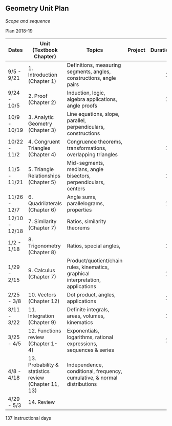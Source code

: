 ## Geometry Unit Plan
*Scope and sequence*

Plan 2018-19

Dates| Unit (Textbook Chapter) | Topics  | Project |Duration|Guide
---|---|---|---|---:|:---:
9/5 - 9/21 | 1. Introduction (Chapter 1) | Definitions, measuring segments, angles, constructions, angle pairs ||10|16
9/24 - 10/5 | 2. Proof (Chapter 2) | Induction, logic, algebra applications, angle proofs ||10|10
10/9 - 10/19 | 3. Analytic Geometry (Chapter 3) | Line equations, slope, parallel, perpendiculars, constructions||9|16
10/22 - 11/2 | 4. Congruent Triangles (Chapter 4) | Congruence theorems, transformations, overlapping triangles ||10|14
11/5 - 11/21 | 5. Triangle Relationships (Chapter 5) | Mid-segments, medians, angle bisectors, perpendiculars, centers ||11| 12
11/26 - 12/7 | 6. Quadrilaterals (Chapter 6) | Angle sums, parallelograms, properties | |10|16
12/10 - 12/18 | 7. Similarity (Chapter 7) | Ratios, similarity theorems ||7|
1/2 - 1/18 | 8. Trigonometry (Chapter 8) | Ratios, special angles,  ||13|15
1/29 - 2/15 | 9. Calculus (Chapter 7) | Product/quotient/chain rules, kinematics, graphical interpretation, applications ||13| 5
2/25 - 3/8 | 10. Vectors (Chapter 12) | Dot product, angles, applications ||10| 8
3/11 - 3/22 | 11. Integration (Chapter 9) |Definite integrals, areas, volumes, kinematics||10|
3/25 - 4/5 | 12. Functions review (Chapter 1-4) | Exponentials, logarithms, rational expressions, sequences & series ||10|
4/8 - 4/18 | 13. Probability & statistics review (Chapter 11, 13) | Independence, conditional, frequency, cumulative, & normal distributions ||9|
4/29 - 5/3 | 14. Review |||5|

137 instructional days

<!--stackedit_data:
eyJoaXN0b3J5IjpbMTg4NTcxMDU0MCwyMDA3NjE1MiwtNzc4ND
QxMzIzLC0xOTY4MzY3ODIyXX0=
-->